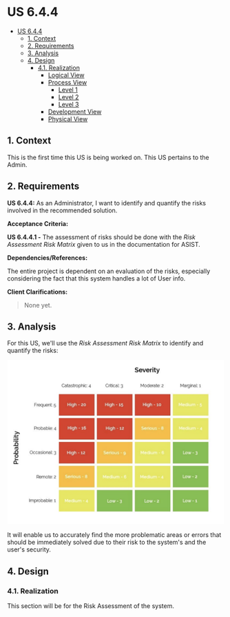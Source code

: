 # US 6.4.4

<!-- TOC -->
- [US 6.4.4](#us-644)
  - [1. Context](#1-context)
  - [2. Requirements](#2-requirements)
  - [3. Analysis](#3-analysis)
  - [4. Design](#4-design)
    - [4.1. Realization](#41-realization)
      - [Logical View](#logical-view)
      - [Process View](#process-view)
        - [Level 1](#level-1)
        - [Level 2](#level-2)
        - [Level 3](#level-3)
      - [Development View](#development-view)
      - [Physical View](#physical-view)
<!-- TOC -->

## 1. Context

This is the first time this US is being worked on.
This US pertains to the Admin.

## 2. Requirements

**US 6.4.4:** As an Administrator, I want to identify and quantify the risks involved in the recommended solution.

**Acceptance Criteria:**

**US 6.4.4.1 -** The assessment of risks should be done with the *Risk Assessment Risk Matrix* given to us in the documentation for ASIST.

**Dependencies/References:**

The entire project is dependent on an evaluation of the risks, especially considering the fact that this system handles a lot of User info.

**Client Clarifications:**

>None yet.

## 3. Analysis

For this US, we'll use the *Risk Assessment Risk Matrix* to identify and quantify the risks:

![alt text](image.png)

It will enable us to accurately find the more problematic areas or errors that should be immediately solved due to their risk to the system's and the user's security.

## 4. Design

### 4.1. Realization

This section will be for the Risk Assessment of the system.

